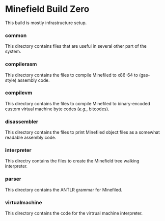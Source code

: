 # Minefield Build Zero
This build is mostly infrastructure setup.  

### common
This directory contains files that are useful in several other part of the system.

### compilerasm
This directory contains the files to compile Minefiled to x86-64 to (gas-style) assembly
code.

### compilevm
This directory contains the files to compile Minefiled to binary-encoded custom virtual
machine byte codes (_e.g._, bitcodes).

### disassembler
This directory contains the files to print Minefiled object files as a somewhat readable
assembly code.  

### interpreter
This directry contains the files to create the Minefield tree walking interpreter.

### parser
This directory contains the ANTLR grammar for Minefiled.

### virtualmachine
This directory contains the code for the virtrual machine interpreter.
